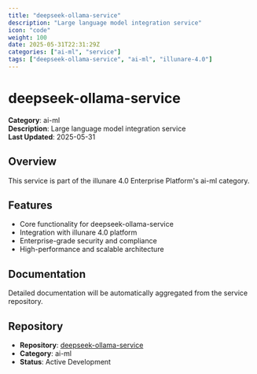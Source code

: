 ```yaml
---
title: "deepseek-ollama-service"
description: "Large language model integration service"
icon: "code"
weight: 100
date: 2025-05-31T22:31:29Z
categories: ["ai-ml", "service"]
tags: ["deepseek-ollama-service", "ai-ml", "illunare-4.0"]
---
```


# deepseek-ollama-service

**Category**: ai-ml  
**Description**: Large language model integration service  
**Last Updated**: 2025-05-31

## Overview

This service is part of the illunare 4.0 Enterprise Platform's ai-ml category.

## Features

- Core functionality for deepseek-ollama-service
- Integration with illunare 4.0 platform
- Enterprise-grade security and compliance
- High-performance and scalable architecture

## Documentation

Detailed documentation will be automatically aggregated from the service repository.

## Repository

- **Repository**: [deepseek-ollama-service](https://github.com/illunare-40/deepseek-ollama-service)
- **Category**: ai-ml
- **Status**: Active Development

